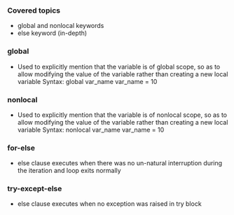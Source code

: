 ### Covered topics
- global and nonlocal keywords
- else keyword (in-depth)

### global
- Used to explicitly mention that the variable is of global scope, so as to allow modifying the value of the variable rather than creating a new local variable
Syntax: global var_name
        var_name = 10

### nonlocal
- Used to explicitly mention that the variable is of nonlocal scope, so as to allow modifying the value of the variable rather than creating a new local variable
Syntax: nonlocal var_name
        var_name = 10

### for-else
- else clause executes when there was no un-natural interruption during the iteration and loop exits normally

### try-except-else
- else clause executes when no exception was raised in try block
